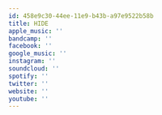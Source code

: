 ```yaml
---
id: 458e9c30-44ee-11e9-b43b-a97e9522b58b
title: HIDE
apple_music: ''
bandcamp: ''
facebook: ''
google_music: ''
instagram: ''
soundcloud: ''
spotify: ''
twitter: ''
website: ''
youtube: ''
---
```

